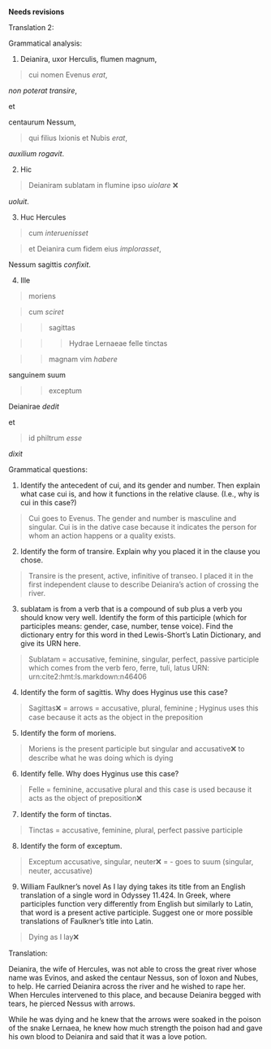 **Needs revisions**

Translation 2:

Grammatical analysis:

1. Deianira, uxor Herculis, flumen magnum, 

>cui nomen Evenus *erat*, 

*non poterat transire*, 

et 

centaurum Nessum, 

>qui filius Ixionis et Nubis *erat*, 

*auxilium rogavit*.

2. Hic

>Deianiram sublatam in flumine ipso *uiolare* ❌

*uoluit*.

3. Huc Hercules 

>cum *interuenisset* 

>et Deianira cum fidem eius *implorasset*, 

Nessum sagittis *confixit*.

4. Ille 

>moriens

>cum *sciret*

>>sagittas 

>>>Hydrae Lernaeae felle tinctas 

>>magnam vim *habere*

sanguinem suum 

>>exceptum 

Deianirae *dedit* 

et

>id philtrum *esse*

*dixit*

Grammatical questions:

1. Identify the antecedent of cui, and its gender and number. Then explain what case cui is, and how it functions in the relative clause. (I.e., why is cui in this case?)

>Cui goes to Evenus. The gender and number is masculine and singular. Cui is in the dative case because it indicates the person for whom an action happens or a quality exists.

2. Identify the form of transire. Explain why you placed it in the clause you chose.

>Transire is the present, active, infinitive of transeo. I placed it in the first independent clause to describe Deianira’s action of crossing the river.

3. sublatam is from a verb that is a compound of sub plus a verb you should know very well. Identify the form of this participle (which for participles means: gender, case, number, tense voice). Find the dictionary entry for this word in thed Lewis-Short’s Latin Dictionary, and give its URN here.

>Sublatam = accusative, feminine, singular, perfect, passive participle which comes from the verb fero, ferre, tuli, latus URN: urn:cite2:hmt:ls.markdown:n46406

4. Identify the form of sagittis. Why does Hyginus use this case?

>Sagittas❌ = arrows = accusative, plural, feminine ; Hyginus uses this case because it acts as the object in the preposition 

5. Identify the form of moriens.

>Moriens is the present participle but singular and accusative❌ to describe what he was doing which is dying 

6. Identify felle. Why does Hyginus use this case?

>Felle = feminine, accusative plural and this case is used because it acts as the object of preposition❌ 

7. Identify the form of tinctas.

>Tinctas = accusative, feminine, plural, perfect passive participle 

8. Identify the form of exceptum.

>Exceptum accusative, singular, neuter❌ = - goes to suum (singular, neuter, accusative) 

9. William Faulkner’s novel As I lay dying takes its title from an English translation of a single word in Odyssey 11.424. In Greek, where participles function very differently from English but similarly to Latin, that word is a present active participle. Suggest one or more possible translations of Faulkner’s title into Latin.

>Dying as I lay❌
 

Translation:

Deianira, the wife of Hercules, was not able to cross the great river whose name was Evinos, and asked the centaur Nessus, son of Ioxon and Nubes, to help. He carried Deianira across the river and he wished to rape her. When Hercules intervened to this place, and because Deianira begged with tears, he pierced Nessus with arrows. 

While he was dying and he knew that the arrows were soaked in the poison of the snake Lernaea, he knew how much strength the poison had and gave his own blood to Deianira and said that it was a love potion.

